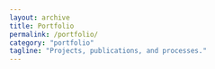 ```yaml
---
layout: archive
title: Portfolio
permalink: /portfolio/
category: "portfolio"
tagline: "Projects, publications, and processes."
---
```

